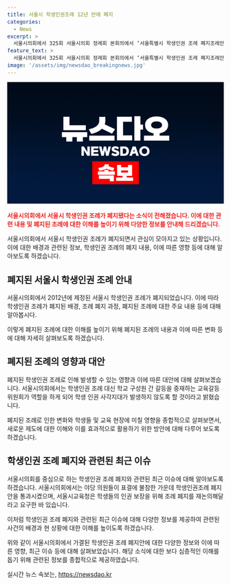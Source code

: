 ```yaml
---
title: 서울시 학생인권조례 12년 만에 폐지
categories:
  - News
excerpt: >
  서울시의회에서 325회 서울시의회 정례회 본회의에서 ‘서울특별시 학생인권 조례 폐지조례안 재의의 건’이 가결되었다. 세 번째 학생인권조례 폐지 사례로, 재석 의원 111명 가운데 찬성 76명, 반대 34명, 기권 1명으로 학생인권조례 폐지안을 통과시켰다. 서울시의회 의장은 “학생인권조례 대신 교육갈등위원회가 학교 구성원 간 갈등을 중재하며 학생 인권 사각지대를 방지할 것”이라고 말했다. 2012년 제정된 서울시 학생인권조례가 12년 만에 폐지된 것이다.
feature_text: >
  서울시의회에서 325회 서울시의회 정례회 본회의에서 ‘서울특별시 학생인권 조례 폐지조례안 재의의 건’이 가결되었다. 세 번째 학생인권조례 폐지 사례로, 재석 의원 111명 가운데 찬성 76명, 반대 34명, 기권 1명으로 학생인권조례 폐지안을 통과시켰다. 서울시의회 의장은 “학생인권조례 대신 교육갈등위원회가 학교 구성원 간 갈등을 중재하며 학생 인권 사각지대를 방지할 것”이라고 말했다. 2012년 제정된 서울시 학생인권조례가 12년 만에 폐지된 것이다.
image: '/assets/img/newsdao_breakingnews.jpg'
---
```


<p><img src="/assets/img/newsdao_breakingnews.jpg" alt="koreaapp 속보" /></p>

<p><b><span style="color: #ee2323;">서울시의회에서 서울시 학생인권 조례가 폐지됐다는 소식이 전해졌습니다. 이에 대한 관련 내용 및 폐지된 조례에 대한 이해를 높이기 위해 다양한 정보를 안내해 드리겠습니다.</span></b></p>

<p>서울시의회에서 서울시 학생인권 조례가 폐지되면서 관심이 모아지고 있는 상황입니다. 이에 대한 배경과 관련된 정보, 학생인권 조례의 폐지 내용, 이에 따른 영향 등에 대해 알아보도록 하겠습니다. </p>

<h2 data-ke-size="size26">폐지된 서울시 학생인권 조례 안내</h2>

<p data-ke-size="size16">서울시의회에서 2012년에 제정된 서울시 학생인권 조례가 폐지되었습니다. 이에 따라 학생인권 조례가 폐지된 배경, 조례 폐지 과정, 폐지된 조례에 대한 주요 내용 등에 대해 알아봅시다. </p>

<p>이렇게 폐지된 조례에 대한 이해를 높이기 위해 폐지된 조례의 내용과 이에 따른 변화 등에 대해 자세히 살펴보도록 하겠습니다.</p>

<h2 data-ke-size="size26">폐지된 조례의 영향과 대안</h2>

<p data-ke-size="size16">폐지된 학생인권 조례로 인해 발생할 수 있는 영향과 이에 따른 대안에 대해 살펴보겠습니다. 서울시의회에서는 학생인권 조례 대신 학교 구성원 간 갈등을 중재하는 교육갈등위원회가 역할을 하게 되어 학생 인권 사각지대가 발생하지 않도록 할 것이라고 밝혔습니다.</p>

<p>폐지된 조례로 인한 변화와 학생들 및 교육 현장에 미칠 영향을 종합적으로 살펴보면서, 새로운 제도에 대한 이해와 이를 효과적으로 활용하기 위한 방안에 대해 다루어 보도록 하겠습니다.</p>

<h2 data-ke-size="size26">학생인권 조례 폐지와 관련된 최근 이슈</h2>

<p data-ke-size="size16">서울시의회를 중심으로 하는 학생인권 조례 폐지와 관련된 최근 이슈에 대해 알아보도록 하겠습니다. 서울시의회에서는 야당 의원들이 표결에 불참한 가운데 학생인권조례 폐지안을 통과시켰으며, 서울시교육청은 학생들의 인권 보장을 위해 조례 폐지를 재논의해달라고 요구한 바 있습니다.</p>

<p>이처럼 학생인권 조례 폐지와 관련된 최근 이슈에 대해 다양한 정보를 제공하여 관련된 사건의 배경과 현 상황에 대한 이해를 높이도록 하겠습니다.</p>

<p>위와 같이 서울시의회에서 가결된 학생인권 조례 폐지안에 대한 다양한 정보와 이에 따른 영향, 최근 이슈 등에 대해 살펴보았습니다. 해당 소식에 대한 보다 심층적인 이해를 돕기 위해 관련된 정보를 종합적으로 제공하였습니다.</p>
실시간 뉴스 속보는, <a href="https://newsdao.kr" rel="dofollow">https://newsdao.kr</a>


